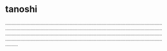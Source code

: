 # tanoshi
..........................................................................................................................................................................................................................................................................................................................................................................................................................................................................................................................